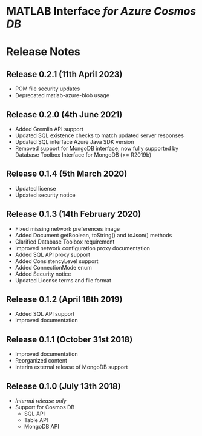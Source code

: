 # MATLAB Interface *for Azure Cosmos DB*
# Release Notes

## Release 0.2.1 (11th April 2023)
* POM file security updates
* Deprecated matlab-azure-blob usage

## Release 0.2.0 (4th June 2021)
* Added Gremlin API support
* Updated SQL existence checks to match updated server responses
* Updated SQL interface Azure Java SDK version
* Removed support for MongoDB interface, now fully supported by Database Toolbox Interface for MongoDB (>= R2019b)

## Release 0.1.4 (5th March 2020)
* Updated license
* Updated security notice

## Release 0.1.3 (14th February 2020)
* Fixed missing network preferences image
* Added Document getBoolean, toString() and toJson() methods
* Clarified Database Toolbox requirement
* Improved network configuration proxy documentation
* Added SQL API proxy support
* Added ConsistencyLevel support
* Added ConnectionMode enum
* Added Security notice
* Updated License terms and file format

## Release 0.1.2 (April 18th 2019)
* Added SQL API support
* Improved documentation

## Release 0.1.1 (October 31st 2018)
* Improved documentation
* Reorganized content
* Interim external release of MongoDB support

## Release 0.1.0 (July 13th 2018)
* *Internal release only*
* Support for Cosmos DB
    * SQL API
    * Table API
    * MongoDB API
